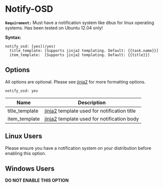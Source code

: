 # Notify-OSD
**`Requirement:`**
Must have a notification system like dbus for linux operating systems. Has been tested on Ubuntu 12.04 only!

**Syntax:**

```
notify_osd: [yes](/yes)
  title_template: [Supports jinja2 templating. Default: {{task.name}}]
  item_template:  [Supports jinja2 templating. Default: {{title}}]
```

## Options
All options are optional. Please see [jinja2](/Plugins/set#DynamicFormatting) for more formatting options.

```
notify_osd: yes
```

  


| **Name** | **Description** |
| --- | --- |
| title_template | [jinja2](/Plugins/set#DynamicFormatting) template used for notification title |
| item_template | [jinja2](/Plugins/set#DynamicFormatting) template used for notification body |


## Linux Users
Please ensure you have a notification system on your distribution before enabling this option.

## Windows Users
**DO NOT ENABLE THIS OPTION**